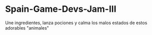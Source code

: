 # Spain-Game-Devs-Jam-III
Une ingredientes, lanza pociones y calma los malos estados de estos adorables  "animales"
